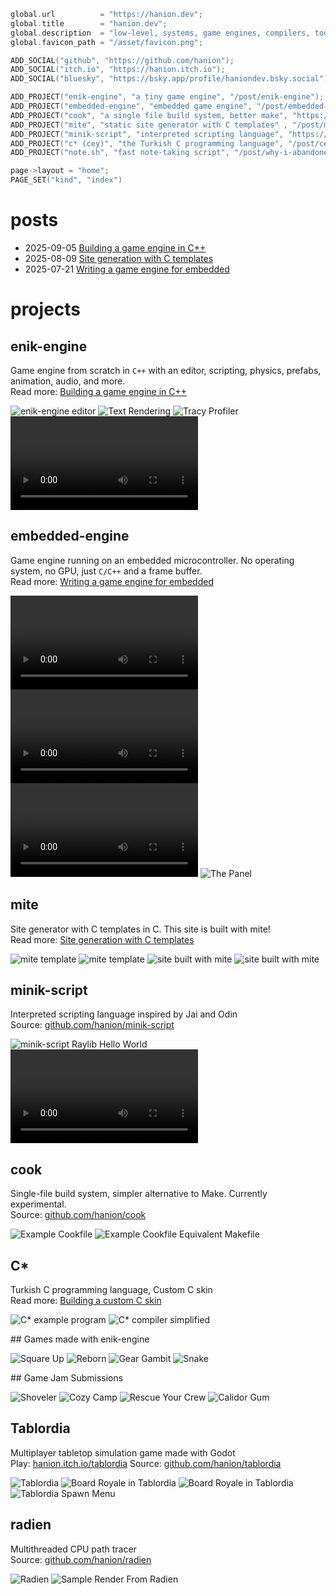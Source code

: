 ```c
global.url          = "https://hanion.dev";
global.title        = "hanion.dev";
global.description  = "low-level, systems, game engines, compilers, tools, embedded";
global.favicon_path = "/asset/favicon.png";

ADD_SOCIAL("github", "https://github.com/hanion");
ADD_SOCIAL("itch.io", "https://hanion.itch.io");
ADD_SOCIAL("bluesky", "https://bsky.app/profile/haniondev.bsky.social");

ADD_PROJECT("enik-engine", "a tiny game engine", "/post/enik-engine");
ADD_PROJECT("embedded-engine", "embedded game engine", "/post/embedded-engine");
ADD_PROJECT("cook", "a single file build system, better make", "https://github.com/hanion/cook");
ADD_PROJECT("mite", "static site generator with C templates" , "/post/mite");
ADD_PROJECT("minik-script", "interpreted scripting language", "https://github.com/hanion/minik-script");
ADD_PROJECT("c* (cey)", "the Turkish C programming language", "/post/cey");
ADD_PROJECT("note.sh", "fast note-taking script", "/post/why-i-abandoned-notion");

page->layout = "home";
PAGE_SET("kind", "index")
```

# posts
<ul class="post-list">
    <li>
        <time datetime="2025-09-05">2025-09-05 </time>
        <a href="/post/enik-engine">Building a game engine in C++</a>
    </li>
    <li>
        <time datetime="2025-08-09">2025-08-09 </time>
        <a href="/post/mite">Site generation with C templates</a>
    </li>
    <li>
        <time datetime="2025-07-21">2025-07-21 </time>
        <a href="/post/embedded-engine">Writing a game engine for embedded</a>
    </li>
</ul>


# projects
<section class="showcase">

<article>

## enik-engine
Game engine from scratch in `C++` with an editor, scripting, physics, prefabs, animation, audio, and more.  
Read more: [Building a game engine in C++](/post/enik-engine/)

<div class="screenshots">

![enik-engine editor](/post/enik-engine/editor.png)
![Text Rendering](/post/enik-engine/text_rendering.png)
![Tracy Profiler](/post/enik-engine/tracy.png)
![Hot Reloading](/post/enik-engine/hot_reload.mp4)

</div>
</article>



<article>

## embedded-engine
Game engine running on an embedded microcontroller. No operating system, no GPU, just `C/C++` and a frame buffer.  
Read more: [Writing a game engine for embedded](/post/embedded-engine/)
<div class="screenshots">

![3D Rasterizer](/post/embedded-engine/3d.webm)
![Raycaster 'Doom' Game](/post/embedded-engine/doom.webm)
![Face Filling](/post/embedded-engine/face_filling.webm)
![The Panel](/post/embedded-engine/rendering.png)

</div>
</article>



<article>

## mite
Site generator with C templates in C. This site is built with mite!  
Read more: [Site generation with C templates](/post/mite/)
<div class="screenshots">

![mite template](/post/mite/intro_template.png)
![mite template](/post/mite/mite_template.png)
![<a href="https://recepefee.github.io">site</a> built with mite](/post/mite/mite_recep.png)
![<a href="https://enesibis.github.io">site</a> built with mite](/post/mite/mite_enes.png)

</div>
</article>



<article>

## minik-script
Interpreted scripting language inspired by Jai and Odin  
Source: [github.com/hanion/minik-script](https://github.com/hanion/minik-script)
<div class="screenshots">

![minik-script Raylib Hello World](/asset/showcase/mn0.png)
![Breakout written in minik-script](/asset/showcase/mn_breakout.webm)

</div>
</article>



<article>

## cook
Single-file build system, simpler alternative to Make. Currently experimental.  
Source: [github.com/hanion/cook](https://github.com/hanion/cook)
<div class="screenshots">

![Example Cookfile](/asset/showcase/cook0.png)
![Example Cookfile Equivalent Makefile](/asset/showcase/cook1.png)

</div>
</article>



<article>

## C*
Turkish C programming language, Custom C skin  
Read more: [Building a custom C skin](/post/cey)
<div class="screenshots">

![C* example program](/post/cey/intro_cey.png)
![C* compiler simplified](/post/cey/cey_simplified.png)

</div>
</article>



<article>
## Games made with enik-engine
<div class="screenshots">

![<a href="https://hanion.itch.io/square-up">Square Up</a>](/asset/showcase/games-square-up.png)
![<a href="https://hanion.itch.io/reborn">Reborn</a>](/asset/showcase/games-reborn.png)
![<a href="https://hanion.itch.io/gear-gambit">Gear Gambit</a>](/asset/showcase/games-gear-gambit.png)
![<a href="https://hanion.itch.io/snake-game">Snake</a>](/asset/showcase/games-snake-game.png)

</div>
</article>



<article>
## Game Jam Submissions
<div class="screenshots">

![<a href="https://hanion.itch.io/shoveler">Shoveler</a>](/asset/showcase/games-shoveler.png)
![<a href="https://hanion.itch.io/cozy-camp">Cozy Camp</a>](/asset/showcase/games-cozy-camp.png)
![<a href="https://hanion.itch.io/rescue-your-crew">Rescue Your Crew</a>](/asset/showcase/games-ryc.png)
![<a href="https://hanion.itch.io/calidor-gum">Calidor Gum</a>](/asset/showcase/games-calidor-gum.png)

</div>
</article>



<article>

## Tablordia
Multiplayer tabletop simulation game made with Godot  
Play: [hanion.itch.io/tablordia](https://hanion.itch.io/tablordia)
Source: [github.com/hanion/tablordia](https://github.com/hanion/tablordia)

<div class="screenshots">

![Tablordia](/asset/showcase/tablordia0.png)
![Board Royale in Tablordia](/asset/showcase/tablordia1.png)
![Board Royale in Tablordia](/asset/showcase/tablordia2.png)
![Tablordia Spawn Menu](/asset/showcase/tablordia3.png)

</div>
</article>



<article>

## radien
Multithreaded CPU path tracer  
Source: [github.com/hanion/radien](https://github.com/hanion/radien)
<div class="screenshots">

![Radien](/asset/showcase/radien0.png)
![Sample Render From Radien](/asset/showcase/radien1.png)

</div>
</article>
</section>

<br>

<? INCLUDE("preview_img") ?>

